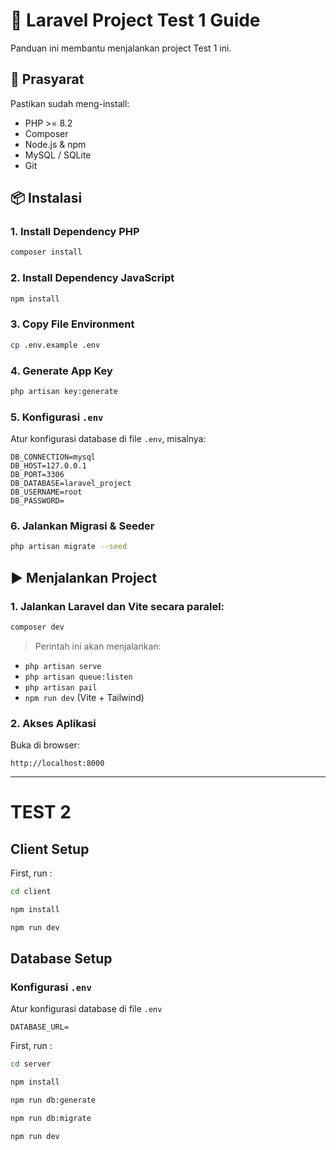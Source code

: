 
# 🚀 Laravel Project Test 1 Guide

Panduan ini membantu menjalankan project Test 1 ini.

## 🧰 Prasyarat

Pastikan sudah meng-install:

- PHP >= 8.2
- Composer
- Node.js & npm
- MySQL / SQLite
- Git

## 📦 Instalasi



### 1. Install Dependency PHP
```bash
composer install
```

### 2. Install Dependency JavaScript
```bash
npm install
```

### 3. Copy File Environment
```bash
cp .env.example .env
```

### 4. Generate App Key
```bash
php artisan key:generate
```

### 5. Konfigurasi `.env`

Atur konfigurasi database di file `.env`, misalnya:

```env
DB_CONNECTION=mysql
DB_HOST=127.0.0.1
DB_PORT=3306
DB_DATABASE=laravel_project
DB_USERNAME=root
DB_PASSWORD=
```




### 6. Jalankan Migrasi & Seeder
```bash
php artisan migrate --seed
```

## ▶️ Menjalankan Project

### 1. Jalankan Laravel dan Vite secara paralel:
```bash
composer dev
```

> Perintah ini akan menjalankan:
- `php artisan serve`
- `php artisan queue:listen`
- `php artisan pail`
- `npm run dev` (Vite + Tailwind)

### 2. Akses Aplikasi
Buka di browser:
```
http://localhost:8000
```
---


# TEST 2

## Client Setup

First, run :

```bash
cd client

npm install

npm run dev
```

## Database Setup

### Konfigurasi `.env`

Atur konfigurasi database di file `.env`

```env
DATABASE_URL=
```

First, run :

```bash
cd server

npm install

npm run db:generate

npm run db:migrate

npm run dev
```

